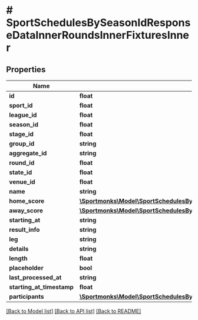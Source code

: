 # # SportSchedulesBySeasonIdResponseDataInnerRoundsInnerFixturesInner

## Properties

Name | Type | Description | Notes
------------ | ------------- | ------------- | -------------
**id** | **float** |  | [optional]
**sport_id** | **float** |  | [optional]
**league_id** | **float** |  | [optional]
**season_id** | **float** |  | [optional]
**stage_id** | **float** |  | [optional]
**group_id** | **string** |  | [optional]
**aggregate_id** | **string** |  | [optional]
**round_id** | **float** |  | [optional]
**state_id** | **float** |  | [optional]
**venue_id** | **float** |  | [optional]
**name** | **string** |  | [optional]
**home_score** | [**\Sportmonks\Model\SportSchedulesBySeasonIdResponseDataInnerRoundsInnerFixturesInnerHomeScore**](SportSchedulesBySeasonIdResponseDataInnerRoundsInnerFixturesInnerHomeScore.md) |  | [optional]
**away_score** | [**\Sportmonks\Model\SportSchedulesBySeasonIdResponseDataInnerRoundsInnerFixturesInnerAwayScore**](SportSchedulesBySeasonIdResponseDataInnerRoundsInnerFixturesInnerAwayScore.md) |  | [optional]
**starting_at** | **string** |  | [optional]
**result_info** | **string** |  | [optional]
**leg** | **string** |  | [optional]
**details** | **string** |  | [optional]
**length** | **float** |  | [optional]
**placeholder** | **bool** |  | [optional]
**last_processed_at** | **string** |  | [optional]
**starting_at_timestamp** | **float** |  | [optional]
**participants** | [**\Sportmonks\Model\SportSchedulesBySeasonIdResponseDataInnerRoundsInnerFixturesInnerParticipantsInner[]**](SportSchedulesBySeasonIdResponseDataInnerRoundsInnerFixturesInnerParticipantsInner.md) |  | [optional]

[[Back to Model list]](../../README.md#models) [[Back to API list]](../../README.md#endpoints) [[Back to README]](../../README.md)
